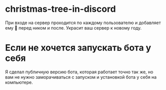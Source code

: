 # christmas-tree-in-discord
При входе на сервер проходится по каждому пользователю и добавляет ему 🎄 перед ником и после. Украсит ваш сервер к новому году.
# Если не хочется запускать бота у себя
Я сделал публичную версию бота, которая работает точно так же, но вам не нужно заморачиваться с запуском и установкой бота у себя на компьютере.
